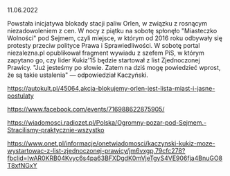 11.06.2022

Powstała inicjatywa blokady stacji paliw Orlen, w związku z rosnącym niezadowoleniem z cen. W nocy z piątku na sobotę spłonęło "Miasteczko Wolności" pod Sejmem, czyli miejsce, w którym od 2016 roku odbywały się protesty przeciw polityce Prawa i Sprawiedliwości. W sobotę portal niezalezna.pl opublikował fragment wywiadu z szefem PiS, w którym zapytano go, czy lider Kukiz'15 będzie startował z list Zjednoczonej Prawicy. "Już jesteśmy po słowie. Zatem na dziś mogę powiedzieć wprost, że są takie ustalenia" — odpowiedział Kaczyński.

https://autokult.pl/45064,akcja-blokujemy-orlen-jest-lista-miast-i-jasne-postulaty

https://www.facebook.com/events/716988622875905/

https://wiadomosci.radiozet.pl/Polska/Ogromny-pozar-pod-Sejmem.-Stracilismy-praktycznie-wszystko

https://www.onet.pl/informacje/onetwiadomosci/kaczynski-kukiz-moze-wystartowac-z-list-zjednoczonej-prawicy/jm6vxgp,79cfc278?fbclid=IwAR0KRB04Kvyc6s4pa63BFXDgdK0mVjeTgyS4VE906fja4BnuGO8T8xfNGxY